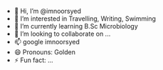 - 👋 Hi, I’m @imnoorsyed
- 👀 I’m interested in Travelling, Writing, Swimming
- 🌱 I’m currently learning B.Sc Microbiology
- 💞️ I’m looking to collaborate on ...
- 📫 google imnoorsyed
- 😄 Pronouns: Golden
- ⚡ Fun fact: ...

<!---
imnoorsyed/imnoorsyed is a ✨ special ✨ repository because its `README.md` (this file) appears on your GitHub profile.
You can click the Preview link to take a look at your changes.
--->
